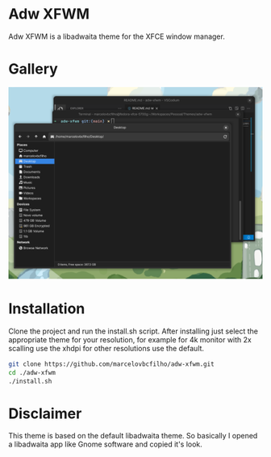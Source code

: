 # Adw XFWM

Adw XFWM is a libadwaita theme for the XFCE window manager.

# Gallery

![Screenshot showing hwo this theme will look like.](screenshot_1.png)

# Installation

Clone the project and run the install.sh script. After installing just select the appropriate theme for your resolution, for example for 4k monitor with 2x scalling use the xhdpi for other resolutions use the default.

```bash
git clone https://github.com/marcelovbcfilho/adw-xfwm.git
cd ./adw-xfwm
./install.sh
```

# Disclaimer

This theme is based on the default libadwaita theme. So basically I opened a libadwaita app like Gnome software and copied it's look.
